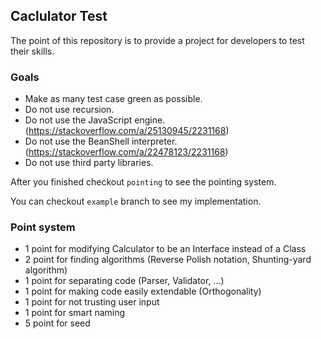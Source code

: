 ## Caclulator Test

The point of this repository is to provide a project for developers to test their skills.

### Goals

* Make as many test case green as possible.
* Do not use recursion.
* Do not use the JavaScript engine. (https://stackoverflow.com/a/25130945/2231168)
* Do not use the BeanShell interpreter. (https://stackoverflow.com/a/22478123/2231168)
* Do not use third party libraries.

After you finished checkout `pointing` to see the pointing system.

You can checkout `example` branch to see my implementation.

### Point system

* 1 point for modifying Calculator to be an Interface instead of a Class
* 2 point for finding algorithms (Reverse Polish notation, Shunting-yard algorithm)
* 1 point for separating code (Parser, Validator, ...)
* 1 point for making code easily extendable (Orthogonality)
* 1 point for not trusting user input
* 1 point for smart naming
* 5 point for seed
